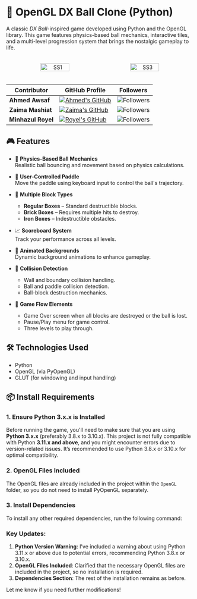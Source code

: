 # 🧱 OpenGL DX Ball Clone (Python)

A classic *DX Ball*-inspired game developed using Python and the OpenGL library. This game features physics-based ball mechanics, interactive tiles, and a multi-level progression system that brings the nostalgic gameplay to life.

<div align="center" style="display: flex; justify-content: space-around; flex-wrap: wrap; padding:10px;"> <img src="https://github.com/user-attachments/assets/59e38088-3371-4a65-a48c-794f290a5849" alt="SS1" style="width: 40%; height: auto; padding: 10px;"/> <img src="https://github.com/user-attachments/assets/d3c08548-9466-4bd1-9528-24e04f3e0009" alt="SS3" style="width: 40%; height: auto; padding: 10px;"/> </div>

<div align="center">

| Contributor        | GitHub Profile                                                                                 | Followers                                                                                           |
|--------------------|------------------------------------------------------------------------------------------------|-----------------------------------------------------------------------------------------------------|
| **Ahmed Awsaf**    | [![Ahmed's GitHub](https://img.shields.io/badge/-AhmedAwsaf-181717?style=for-the-badge&logo=github&logoColor=white)](https://github.com/AhmedAwsaf) | ![Followers](https://img.shields.io/github/followers/AhmedAwsaf?label=Follow&style=social)          |
| **Zaima Mashiat**  | [![Zaima's GitHub](https://img.shields.io/badge/-zaimamashiat-181717?style=for-the-badge&logo=github&logoColor=white)](https://github.com/zaimamashiat) | ![Followers](https://img.shields.io/github/followers/zaimamashiat?label=Follow&style=social)       |
| **Minhazul Royel**  | [![Royel's GitHub](https://img.shields.io/badge/-MinhazulRoyel-181717?style=for-the-badge&logo=github&logoColor=white)]([https://github.com/zaimamashiat](https://github.com/RoaringRoyel)) | ![Followers](https://img.shields.io/github/followers/RoaringRoyel?label=Follow&style=social)       |


</div>

## 🎮 Features

- 🎱 **Physics-Based Ball Mechanics**  
  Realistic ball bouncing and movement based on physics calculations.

- 🧍 **User-Controlled Paddle**  
  Move the paddle using keyboard input to control the ball's trajectory.

- 🧱 **Multiple Block Types**
  - **Regular Boxes** – Standard destructible blocks.
  - **Brick Boxes** – Requires multiple hits to destroy.
  - **Iron Boxes** – Indestructible obstacles.

- 📈 **Scoreboard System**  
  Track your performance across all levels.

- 🌌 **Animated Backgrounds**  
  Dynamic background animations to enhance gameplay.

- 🧱 **Collision Detection**
  - Wall and boundary collision handling.
  - Ball and paddle collision detection.
  - Ball-block destruction mechanics.

- 🎯 **Game Flow Elements**
  - Game Over screen when all blocks are destroyed or the ball is lost.
  - Pause/Play menu for game control.
  - Three levels to play through.

## 🛠️ Technologies Used

- Python
- OpenGL (via PyOpenGL)
- GLUT (for windowing and input handling)

## 📦 Install Requirements

### 1. **Ensure Python 3.x.x is Installed**
Before running the game, you'll need to make sure that you are using **Python 3.x.x** (preferably 3.8.x to 3.10.x). This project is not fully compatible with Python **3.11.x and above**, and you might encounter errors due to version-related issues. It’s recommended to use Python 3.8.x or 3.10.x for optimal compatibility.

### 2. **OpenGL Files Included**
The OpenGL files are already included in the project within the `OpenGL` folder, so you do not need to install PyOpenGL separately.

### 3. **Install Dependencies**
To install any other required dependencies, run the following command:


### Key Updates:
1. **Python Version Warning**: I've included a warning about using Python 3.11.x or above due to potential errors, recommending Python 3.8.x or 3.10.x.
2. **OpenGL Files Included**: Clarified that the necessary OpenGL files are included in the project, so no installation is required.
3. **Dependencies Section**: The rest of the installation remains as before.

Let me know if you need further modifications!
